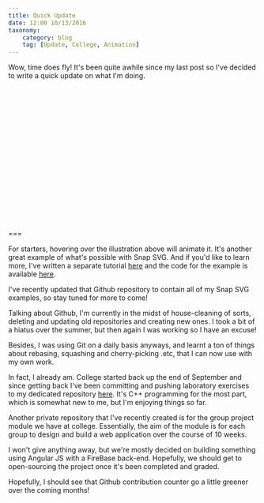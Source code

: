 ```yaml
---
title: Quick Update
date: 12:00 10/13/2016 
taxonomy:
    category: blog
    tag: [Update, College, Animation]
---
```


Wow, time does fly! It's been quite awhile since my last post so I've decided to write a quick update on what I'm doing. 

<svg preserveAspectRatio="xMinYMin meet" class="svg-content" viewBox="0 0 620 300" id="update_post"></svg>
<script type="text/javascript" src="/user/pages/01.blog/update_post/update_post.js"></script>
<br>

===

For starters, hovering over the illustration above will animate it. It's another great example of what's possible with Snap SVG. And if you'd like to learn more, I've written a separate tutorial [here](http://www.gregorykelleher.com/blog/snap_demo) and the code for the example is available [here](https://github.com/gregorykelleher/snap_svg_examples). 

I've recently updated that Github repository to contain all of my Snap SVG examples, so stay tuned for more to come!

Talking about Github, I'm currently in the midst of house-cleaning of sorts, deleting and updating old repositories and creating new ones. I took a bit of a hiatus over the summer, but then again I was working so I have an excuse!

Besides, I was using Git on a daily basis anyways, and learnt a ton of things about rebasing, squashing and cherry-picking .etc, that I can now use with my own work. 

In fact, I already am. College started back up the end of September and since getting back I've been committing and pushing laboratory exercises to my dedicated repository [here](https://github.com/gregorykelleher/cplusplus_exercises). It's C++ programming for the most part, which is somewhat new to me, but I'm enjoying things so far. 

Another private repository that I've recently created is for the group project module we have at college. Essentially, the aim of the module is for each group to design and build a web application over the course of 10 weeks. 

I won't give anything away, but we're mostly decided on building something using Angular JS with a FireBase back-end. Hopefully, we should get to open-sourcing the project once it's been completed and graded. 

Hopefully, I should see that Github contribution counter go a little greener over the coming months!



